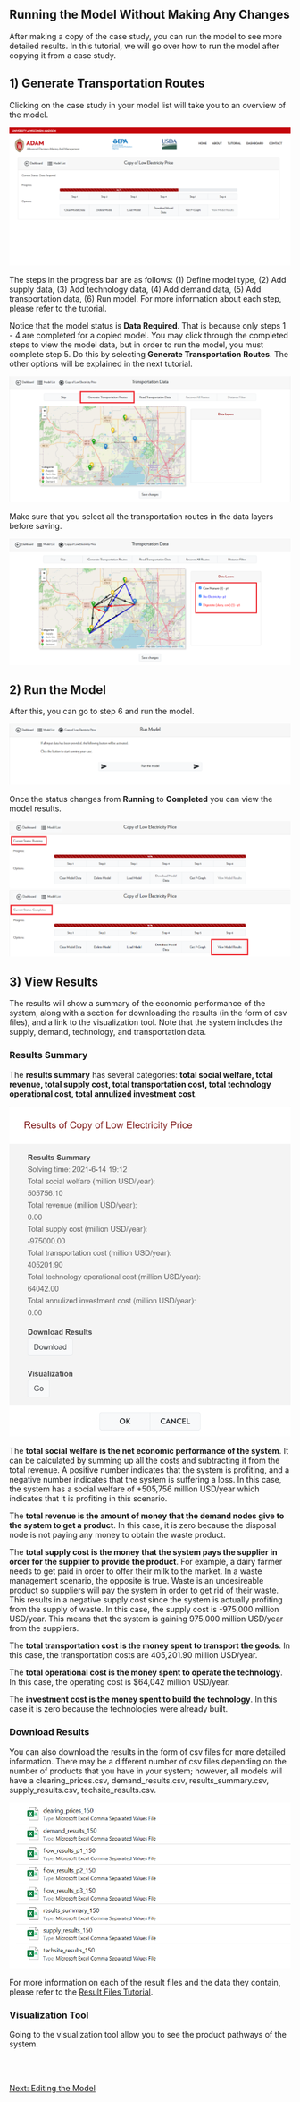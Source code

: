 <h2>Running the Model Without Making Any Changes</h2>

<p>
    After making a copy of the case study, you can run the model to see more detailed results. In this tutorial, we will go over how to run the model after copying it from a case study. 
</p>

<h2>1) Generate Transportation Routes</h2>

<p>
    Clicking on the case study in your model list will take you to an overview of the model. 
</p>

<img src="Pictures\Dashboard_tutorials\run_model\copied_model.png">

<p>
    The steps in the progress bar are as follows: (1) Define model type, (2) Add supply data, (3) Add technology data, (4) Add demand data, (5) Add transportation data, (6) Run model. For more information about each step, please refer to the tutorial. 
</p>

<p>
    Notice that the model status is <b>Data Required</b>. That is because only steps 1 - 4 are completed for a copied model. You may click through the completed steps to view the model data, but in order to run the model, you must complete step 5. Do this by selecting <b>Generate Transportation Routes</b>. The other options will be explained in the next tutorial.
</p>

<img src="Pictures\Dashboard_tutorials\run_model\step5.png">

<br> 

<p>
    Make sure that you select all the transportation routes in the data layers before saving. 
</p>

<img src="Pictures\Dashboard_tutorials\run_model\transport_routes.png">

<h2>2) Run the Model</h2>

<p>
    After this, you can go to step 6 and run the model.
</p>

<img src="Pictures\Dashboard_tutorials\run_model\run.png">

<br>

<p>
    Once the status changes from <b>Running</b> to <b>Completed</b> you can view the model results. 
</p>

<img src="Pictures\Dashboard_tutorials\run_model\running.png">

<img src="Pictures\Dashboard_tutorials\run_model\progress_bar.png">

<h2>3) View Results</h2>

<p>
    The results will show a summary of the economic performance of the system, along with a section for downloading the results (in the form of csv files), and a link to the visualization tool. Note that the system includes the supply, demand, technology, and transportation data. 
</p>

<h3>Results Summary</h3>

<p>
    The <b>results summary</b> has several categories: <b>total social welfare, total revenue, total supply cost, total transportation cost, total technology operational cost, total annulized investment cost</b>. 
</p>

<img src="Pictures\Dashboard_tutorials\run_model\results.png">

<p>
    The <b>total social welfare is the net economic performance of the system</b>. It can be calculated by summing up all the costs and subtracting it from the total revenue. A positive number indicates that the system is profiting, and a negative number indicates that the system is suffering a loss. In this case, the system has a social welfare of +505,756 million USD/year which indicates that it is profiting in this scenario. 
</p>

<p>
    The <b>total revenue is the amount of money that the demand nodes give to the system to get a product</b>. In this case, it is zero because the disposal node is not paying any money to obtain the waste product. 
</p>

<p>
    The <b>total supply cost is the money that the system pays the supplier in order for the supplier to provide the product</b>. For example, a dairy farmer needs to get paid in order to offer their milk to the market. In a waste management scenario, the opposite is true. Waste is an undesireable product so suppliers will pay the system in order to get rid of their waste. This results in a negative supply cost since the system is actually profiting from the supply of waste. In this case, the supply cost is -975,000 million USD/year. This means that the system is gaining 975,000 million USD/year from the suppliers.
</p>

<p>
    The <b>total transportation cost is the money spent to transport the goods</b>. In this case, the transportation costs are 405,201.90 million USD/year. 
</p>

<p>
    The <b>total operational cost is the money spent to operate the technology</b>. In this case, the operating cost is $64,042 million USD/year. 
</p>

<p>
    The <b>investment cost is the money spent to build the technology</b>. In this case it is zero because the technologies were already built. 
</p>

<h3>Download Results</h3> 

<p>
    You can also download the results in the form of csv files for more detailed information. There may be a different number of csv files depending on the number of products that you have in your system; however, all models will have a clearing_prices.csv, demand_results.csv, results_summary.csv, supply_results.csv, techsite_results.csv.
</p>

<img src="Pictures\Dashboard_tutorials\run_model\results_download.png">

<p>
    For more information on each of the result files and the data they contain, please refer to the 
<a href="/ADAM_Documentation/dashboard_result_files.html">Result Files Tutorial</a>.
</p>

<h3>Visualization Tool</h3>

<p>
    Going to the visualization tool allow you to see the product pathways of the system. 
</p>

<br>
<br>

<a href="/ADAM_Documentation/dashboard_edit_model.html">Next: Editing the Model</a>